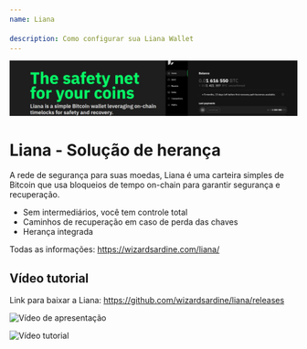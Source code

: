 ```yaml
---
name: Liana

description: Como configurar sua Liana Wallet
---
```


![capa](assets/cover.jpeg)

# Liana - Solução de herança

A rede de segurança para suas moedas, Liana é uma carteira simples de Bitcoin que usa bloqueios de tempo on-chain para garantir segurança e recuperação.

- Sem intermediários, você tem controle total
- Caminhos de recuperação em caso de perda das chaves
- Herança integrada

Todas as informações: https://wizardsardine.com/liana/

## Vídeo tutorial

Link para baixar a Liana: https://github.com/wizardsardine/liana/releases

![Vídeo de apresentação](https://youtu.be/siuLmQo1lM8)

![Vídeo tutorial](https://youtu.be/JrG4WMVPZDQ)
